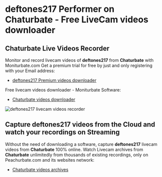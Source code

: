 # deftones217 Performer on Chaturbate - Free LiveCam videos downloader

## Chaturbate Live Videos Recorder

Monitor and record livecam videos of **deftones217** from **Chaturbate** with Moniturbate.com
Get a premium trial for free by just and only registering with your Email address:
* [deftones217 Premium videos downloader](https://moniturbate.com/request-demo-licence-key.html)

Free livecam videos downloader - Moniturbate Software:
* [Chaturbate videos downloader](https://moniturbate.com/moniturbate-download-software.html)

![deftones217 livecam videos recorder](https://peachurnet.com/templates/moniturbate-software.png)


## Capture deftones217 videos from the Cloud and watch your recordings on Streaming

Without the need of downloading a software, capture **deftones217** livecam videos from **Chaturbate** 100% online.
Watch Livecam archives from **Chaturbate** unlimitedly from thousands of existing recordings, only on Peachurbate.com and its websites network:
* [Chaturbate videos archives](https://peachurnet.com/)